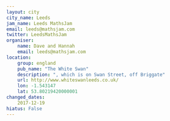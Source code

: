 ```yaml
---
layout: city                                           
city_name: Leeds                                                               
jam_name: Leeds MathsJam
email: leeds@mathsjam.com
twitter: LeedsMathsJam
organiser:
    name: Dave and Hannah
    email: leeds@mathsjam.com
location:
    group: england
    pub_name: "The White Swan"
    description: ", which is on Swan Street, off Briggate"
    url: http://www.whiteswanleeds.co.uk/
    lon: -1.543147
    lat: 53.80219420000001
changed_dates:
    2017-12-19
hiatus: False
---
```


